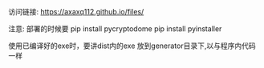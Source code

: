 
访问链接: https://axaxq112.github.io/files/



注意:
  部署的时候要 pip install pycryptodome
              pip install pyinstaller
  
  使用已编译好的exe时，要讲dist内的exe 放到generator目录下,以与程序内代码一样
